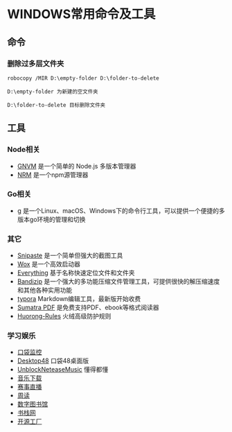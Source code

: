 # WINDOWS常用命令及工具

## 命令

### 删除过多层文件夹
```
robocopy /MIR D:\empty-folder D:\folder-to-delete 

D:\empty-folder 为新建的空文件夹

D:\folder-to-delete 目标删除文件夹

```

## 工具

### Node相关
- [GNVM](http://ksria.com/gnvm/) 是一个简单的 Node.js 多版本管理器
- [NRM](https://www.npmjs.com/package/nrm) 是一个npm源管理器

### Go相关
- [g](https://github.com/voidint/g) 是一个Linux、macOS、Windows下的命令行工具，可以提供一个便捷的多版本go环境的管理和切换

### 其它
- [Snipaste](https://zh.snipaste.com/) 是一个简单但强大的截图工具
- [Wox](http://www.wox.one/) 是一个高效启动器
- [Everything](https://www.voidtools.com/zh-cn/) 基于名称快速定位文件和文件夹
- [Bandizip](https://cn.bandisoft.com/bandizip/) 是一个强大的多功能压缩文件管理工具，可提供很快的解压缩速度和其他各种实用功能
- [typora](https://typora.io/) Markdown编辑工具，最新版开始收费
- [Sumatra PDF](https://www.sumatrapdfreader.org/free-pdf-reader) 是免费支持PDF、ebook等格式阅读器
- [Huorong-Rules](https://github.com/tutugreen/Huorong-Rules) 火绒高级防护规则

### 学习娱乐
- [口袋监控](https://simple-1.github.io/pocket48/)
- [Desktop48](https://github.com/Jarvay/desktop48) 口袋48桌面版
- [UnblockNeteaseMusic](https://github.com/UnblockNeteaseMusic/server) 懂得都懂
- [音乐下载](https://www.musicenc.com/)
- [赛事直播](https://en.vipleague.tv/)
- [周读](https://ebook2.lorefree.com/)
- [数字图书馆](https://zh.sg1lib.org/)
- [书栈网](https://www.bookstack.cn/)
- [开源工厂](https://openingsource.org/zh-tw/)